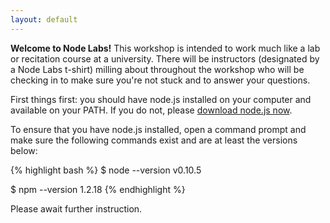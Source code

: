 ```yaml
---
layout: default
---
```


**Welcome to Node Labs!** This workshop is intended to work much like a lab or recitation course at a university. There will be instructors (designated by a Node Labs t-shirt) milling about throughout the workshop who will be checking in to make sure you're not stuck and to answer your questions.

First things first: you should have node.js installed on your computer and available on your PATH. If you do not, please [download node.js now](http://nodejs.org/download).

To ensure that you have node.js installed, open a command prompt and make sure the following commands exist and are at least the versions below:

{% highlight bash %}
$ node --version
v0.10.5

$ npm --version
1.2.18
{% endhighlight %}

<div id="next" class="disabled">
  Please await further instruction.
</div>